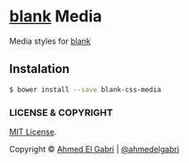 # [blank](https://github.com/ahmedelgabri/blank) Media

Media styles for [blank](https://github.com/ahmedelgabri/blank)

## Instalation

```sh
$ bower install --save blank-css-media
```


### LICENSE & COPYRIGHT
[MIT License](http://opensource.org/licenses/MIT).

Copyright © [Ahmed El Gabri](http://gabri.me) | [@ahmedelgabri](http://twitter.com/ahmedelgabri)

